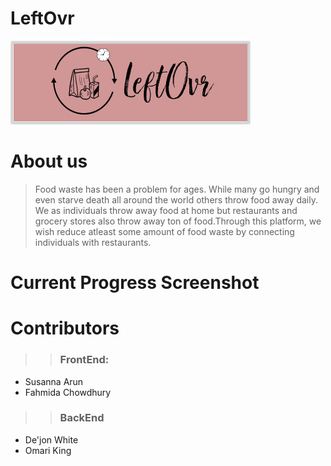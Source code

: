 # LeftOvr
![](logo4.png)
# About us
> Food waste has been a problem for ages. While many go hungry and even starve death all around the world others throw food away daily. We as individuals throw away food at home but restaurants and grocery stores also throw away ton of food.Through this platform, we wish reduce atleast some amount of food waste by connecting individuals with restaurants.  
# Current Progress Screenshot

# Contributors 
>> ### FrontEnd: 
  * Susanna Arun
  * Fahmida Chowdhury
>> ### BackEnd
  * De'jon White 
  * Omari King
   

 
